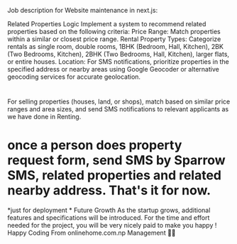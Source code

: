 Job description for Website maintenance in next.js:

Related Properties Logic
Implement a system to recommend related properties based on the following criteria:
Price Range: Match properties within a similar or closest price range.
Rental Property Types: Categorize rentals as single room, double rooms, 1BHK (Bedroom, Hall, Kitchen), 2BK (Two Bedrooms, Kitchen), 2BHK (Two Bedrooms, Hall, Kitchen), larger flats, or entire houses.
Location: For SMS notifications, prioritize properties in the specified address or nearby areas using Google Geocoder or alternative geocoding services for accurate geolocation.

#
For selling properties (houses, land, or shops), match based on similar price ranges and area sizes, and send SMS notifications to relevant applicants as we have done in Renting.

# once a person does property request form, send SMS by Sparrow SMS, related properties and related nearby address. That's it for now.

*just for deployment *
Future Growth 
As the startup grows, additional features and specifications will be introduced. For the time and effort needed for the project, you will be very nicely paid to make you happy ! 
Happy Coding From onlinehome.com.np Management 🤩🤩
